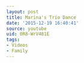 ```yaml
---
layout: post
title: Marina's Trio Dance
date: '2015-12-19 16:40:41'
source: youtube
uid: 0R8-WrV481E
tags:
- Videos
- Family
---
```

